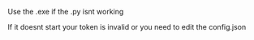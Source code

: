 Use the .exe if the .py isnt working

If it doesnt start your token is invalid or 
you need to edit the config.json
